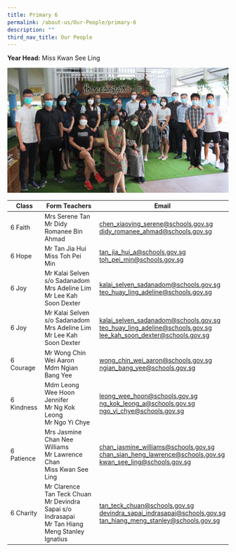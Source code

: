 ```yaml
---
title: Primary 6
permalink: /about-us/Our-People/primary-6
description: ""
third_nav_title: Our People
---
```

**Year Head:** 
Miss Kwan See Ling

![](/images/Primary%206.jpg)

| Class | Form Teachers | Email |
| -------- | -------- | -------- |
| 6 Faith     | Mrs Serene Tan<br>Mr Didy Romanee Bin Ahmad     | [chen\_xiaoying\_serene@schools.gov.sg](mailto:chen_xiaoying_serene@schools.gov.sg)<br>[didy\_romanee\_ahmad@schools.gov.sg](mailto:didy_romanee_ahmad@schools.gov.sg)     |
|6 Hope | Mr Tan Jia Hui<br>Miss Toh Pei Min| [tan\_jia\_hui\_a@schools.gov.sg](mailto:tan_jia_hui_a@schools.gov.sg)<br> [toh\_pei\_min@schools.gov.sg](mailto:toh_pei_min@schools.gov.sg)
| 6 Joy | Mr Kalai Selven s/o Sadanadom <br> Mrs Adeline Lim <br> Mr Lee Kah Soon Dexter| [kalai\_selven\_sadanadom@schools.gov.sg](mailto:kalai_selven_sadanadom@schools.gov.sg)<br> [teo\_huay\_ling\_adeline@schools.gov.sg](mailto:teo_huay_ling_adeline@schools.gov.sg)<br> 
| 6 Joy | Mr Kalai Selven s/o Sadanadom <br> Mrs Adeline Lim <br> Mr Lee Kah Soon Dexter| [kalai\_selven\_sadanadom@schools.gov.sg](mailto:kalai_selven_sadanadom@schools.gov.sg)<br> [teo\_huay\_ling\_adeline@schools.gov.sg](mailto:teo_huay_ling_adeline@schools.gov.sg)<br> [lee\_kah\_soon\_dexter@schools.gov.sg](mailto:lee_kah_soon_dexter@schools.gov.sg)
|6 Courage | Mr Wong Chin Wei Aaron <br>Mdm Ngian Bang Yee| [wong\_chin\_wei\_aaron@schools.gov.sg](mailto:wong_chin_wei_aaron@schools.gov.sg)<br> [ngian\_bang\_yee@schools.gov.sg](mailto:ngian_bang_yee@schools.gov.sg)
| 6 Kindness | Mdm Leong Wee Hoon Jennifer <br> Mr Ng Kok Leong<br> Mr Ngo Yi Chye| [leong\_wee\_hoon@schools.gov.sg](mailto:leong_wee_hoon@schools.gov.sg)<br> [ng\_kok\_leong\_a@schools.gov.sg](mailto:ng_kok_leong_a@schools.gov.sg)<br>[ngo\_yi\_chye@schools.gov.sg](mailto:ngo_yi_chye@schools.gov.sg)
|6 Patience | Mrs Jasmine Chan Nee Williams<br>Mr Lawrence Chan<br>Miss Kwan See Ling | [chan\_jasmine\_williams@schools.gov.sg](mailto:chan_jasmine_williams@schools.gov.sg)<br> [chan\_sian\_heng\_lawrence@schools.gov.sg](mailto:chan_sian_heng_lawrence@schools.gov.sg)<br>[kwan\_see\_ling@schools.gov.sg](mailto:kwan_see_ling@schools.gov.sg)
|6 Charity |Mr Clarence Tan Teck Chuan<br> Mr Devindra Sapai s/o Indrasapai<br> Mr Tan Hiang Meng Stanley Ignatius| [tan\_teck\_chuan@schools.gov.sg](mailto:tan_teck_chuan@schools.gov.sg)<br> [devindra\_sapai\_indrasapai@schools.gov.sg](mailto:devindra_sapai_indrasapai@schools.gov.sg)<br> [tan\_hiang\_meng\_stanley@schools.gov.sg](mailto:tan_hiang_meng_stanley@schools.gov.sg)|



